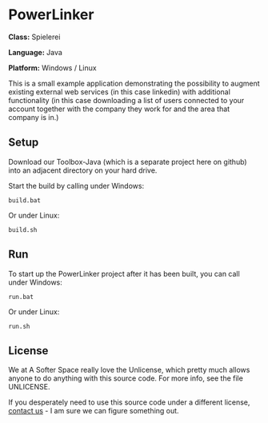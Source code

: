 # PowerLinker

**Class:** Spielerei

**Language:** Java

**Platform:** Windows / Linux

This is a small example application demonstrating the possibility to augment existing external web services (in this case linkedin) with additional functionality (in this case downloading a list of users connected to your account together with the company they work for and the area that company is in.)

## Setup

Download our Toolbox-Java (which is a separate project here on github) into an adjacent directory on your hard drive.

Start the build by calling under Windows:

```
build.bat
```

Or under Linux:

```
build.sh
```

## Run

To start up the PowerLinker project after it has been built, you can call under Windows:

```
run.bat
```

Or under Linux:

```
run.sh
```

## License

We at A Softer Space really love the Unlicense, which pretty much allows anyone to do anything with this source code.
For more info, see the file UNLICENSE.

If you desperately need to use this source code under a different license, [contact us](mailto:moya@asofterspace.com) - I am sure we can figure something out.
